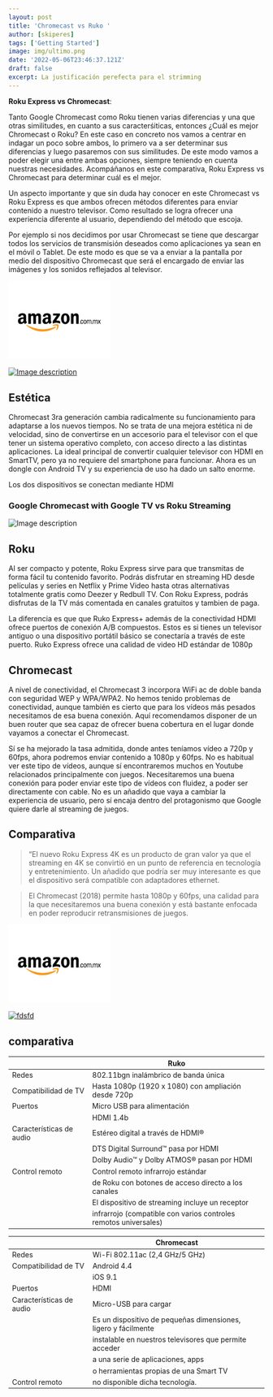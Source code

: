 ```yaml
---
layout: post
title: 'Chromecast vs Ruko '
author: [skiperes]
tags: ['Getting Started']
image: img/ultimo.png
date: '2022-05-06T23:46:37.121Z'
draft: false
excerpt: La justificación perefecta para el strimming
---
```


**Roku Express vs Chromecast**:

 Tanto Google Chromecast como Roku tienen varias diferencias y una que otras similitudes, en cuanto a sus caracterśiticas, entonces  ¿Cuál es mejor Chromecast o Roku? En este caso en concreto nos vamos a centrar en indagar un poco sobre ambos, lo primero va a ser determinar sus diferencias y luego pasaremos con sus similitudes. De este modo vamos a poder elegir una entre ambas opciones, siempre teniendo en cuenta nuestras necesidades. Acompáñanos en este comparativa, Roku Express vs Chromecast para determinar cuál es el mejor.
 
 Un aspecto importante y que sin duda hay conocer en este Chromecast vs Roku Express es que ambos ofrecen métodos diferentes para enviar contenido a nuestro televisor. Como resultado se logra ofrecer una experiencia diferente al usuario, dependiendo del método que escoja.

Por ejemplo si nos decidimos por usar Chromecast se tiene que descargar todos los servicios de transmisión deseados como aplicaciones ya sean en el móvil o Tablet. De este modo es que se va a enviar a la pantalla por medio del dispositivo Chromecast que será el encargado de enviar las imágenes y los sonidos reflejados al televisor.

<img src=img/300300.svg alt="amazon.com.mx" style="width:200px;height:10; overflow: auto;" >

[![Image description](https://m.media-amazon.com/images/I/614+F6Gv8cL._AC_SY879_.jpg)](https://www.amazon.com.mx/ROKU-Reproductor-de-Streaming-Express/dp/B08G1X1QN6?__mk_es_MX=%C3%85M%C3%85%C5%BD%C3%95%C3%91&crid=3NDYRYVAQ23W4&keywords=ruko%2Bexpress&qid=1653365329&s=electronics&sprefix=ruko%2Bexress%2Celectronics%2C136&sr=1-1&th=1&linkCode=ll1&tag=flipo0d-20&linkId=b467dafa0bef9aba4d9878cf37e84cc2&language=es_MX&ref_=as_li_ss_tl)

## Estética
 Chromecast 3ra generación cambia radicalmente su funcionamiento para adaptarse a los nuevos tiempos. No se trata de una mejora estética ni de velocidad, sino de convertirse en un accesorio para el televisor con el que tener un sistema operativo completo, con acceso directo a las distintas aplicaciones. La ideal principal de convertir cualquier televisor con HDMI en SmartTV, pero ya no requiere del smartphone para funcionar. Ahora es un dongle con Android TV y su experiencia de uso ha dado un salto enorme.

Los dos dispositivos se conectan mediante HDMI

### Google Chromecast with Google TV vs Roku Streaming 

![Image description](https://cigars.roku.com/v1/http%3A%2F%2Fimage.roku.com%2Fw%2Frapid%2Fimages%2Fproduct-side-spotlight%2Feed62484-11cd-472d-8736-bbdd98a7154c.png)

## Roku
Al ser compacto y potente, Roku Express sirve para que transmitas de forma fácil tu contenido favorito. Podrás disfrutar en streaming HD desde películas y series en Netflix y Prime Video hasta otras alternativas totalmente gratis como Deezer y Redbull TV. Con Roku Express, podrás disfrutas de la TV más comentada en canales gratuitos y tambien de paga.


La diferencia es que que Ruko Express+ además de la conectividad HDMI ofrece puertos de conexión A/B compuestos. Estos es si tienes un televisor antiguo o una dispositivo portátil básico se conectaría a través de este puerto.
Ruko Express ofrece una calidad de video HD estándar de 1080p 

## Chromecast
A nivel de conectividad, el Chromecast 3 incorpora WiFi ac de doble banda con seguridad WEP y WPA/WPA2. No hemos tenido problemas de conectividad, aunque también es cierto que para los vídeos más pesados necesitamos de esa buena conexión. Aquí recomendamos disponer de un buen router que sea capaz de ofrecer buena cobertura en el lugar donde vayamos a conectar el Chromecast.

Sí se ha mejorado la tasa admitida, donde antes teníamos vídeo a 720p y 60fps, ahora podremos enviar contenido a 1080p y 60fps. No es habitual ver este tipo de vídeos, aunque sí encontraremos muchos en Youtube relacionados principalmente con juegos. Necesitaremos una buena conexión para poder enviar este tipo de vídeos con fluidez, a poder ser directamente con cable. No es un añadido que vaya a cambiar la experiencia de usuario, pero sí encaja dentro del protagonismo que Google quiere darle al streaming de juegos.
## Comparativa


> “El nuevo Roku Express 4K es un producto de gran valor ya que el streaming en 4K se convirtió en un punto de referencia en tecnología y entretenimiento. Un añadido que podría ser muy interesante es que el dispositivo será compatible con adaptadores ethernet. 

> El Chromecast (2018) permite hasta 1080p y 60fps, una calidad para la que necesitaremos una buena conexión y está bastante enfocada en poder reproducir retransmisiones de juegos.



<img src=img/300300.svg alt="amazon.com.mx" style="width:200px;height:10; overflow: auto;" >


[![fdsfd](https://m.media-amazon.com/images/I/81P1tXryQTL._AC_SL1500_.jpg)](https://www.amazon.com.mx/Google-GA00439-MX-Chromecast/dp/B07NQB6YXD?__mk_es_MX=%C3%85M%C3%85%C5%BD%C3%95%C3%91&crid=272WD24IKWSZC&keywords=chromecast&qid=1653270889&sprefix=chromecast%2Caps%2C402&sr=8-1&th=1&linkCode=ll1&tag=flipo0d-20&linkId=92c8e0183d7b6e331e9798c1801a5e05&language=es_MX&ref_=as_li_ss_tl)



## comparativa


|  | Ruko |
|---|---|
| Redes | 802.11bgn inalámbrico de banda única |
| Compatibilidad de TV | Hasta 1080p (1920 x 1080) con ampliación desde 720p|
| Puertos | Micro USB para alimentación |
|  | HDMI 1.4b |
| Características de audio | Estéreo digital a través de HDMI® |
|  | DTS Digital Surround™ pasa por HDMI |
|  | Dolby Audio™ y Dolby ATMOS® pasan por HDMI |
| Control remoto | Control remoto infrarrojo estándar |
|  |de Roku con botones de acceso directo a los canales|
|  |  El dispositivo de streaming incluye un receptor|
|  | infrarrojo (compatible con varios controles remotos universales) |



|  | Chromecast |
|---|---|
| Redes | Wi-Fi 802.11ac (2,4 GHz/5 GHz) |
| Compatibilidad de TV | Android 4.4 |
|  | iOS 9.1 |
| Puertos | HDMI |
| Características de audio | Micro-USB para cargar |
|  | Es un dispositivo de pequeñas dimensiones, ligero y fácilmente |
|  | instalable en nuestros televisores que permite acceder |
|  | a una serie de aplicaciones, apps |
|   |o herramientas propias de una Smart TV |
 Control remoto | no disponible dicha tecnología. |
